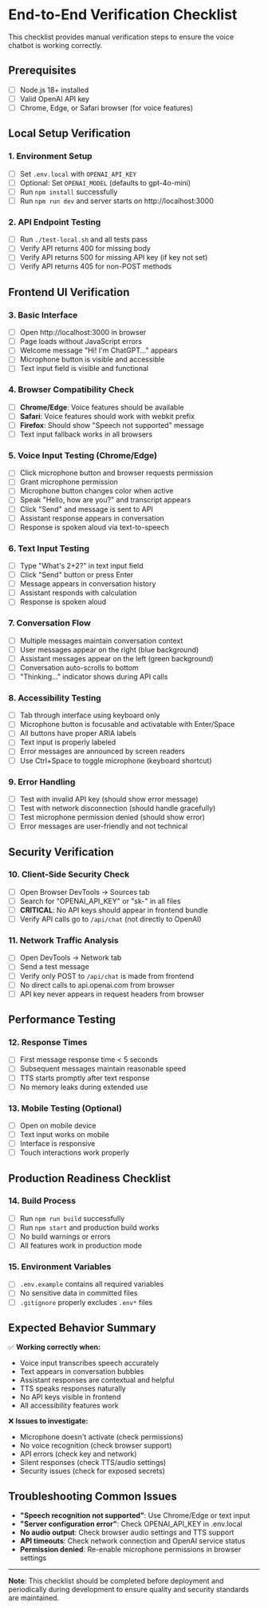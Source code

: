# End-to-End Verification Checklist

This checklist provides manual verification steps to ensure the voice chatbot is working correctly.

## Prerequisites

- [ ] Node.js 18+ installed
- [ ] Valid OpenAI API key
- [ ] Chrome, Edge, or Safari browser (for voice features)

## Local Setup Verification

### 1. Environment Setup
- [ ] Set `.env.local` with `OPENAI_API_KEY`
- [ ] Optional: Set `OPENAI_MODEL` (defaults to gpt-4o-mini)
- [ ] Run `npm install` successfully
- [ ] Run `npm run dev` and server starts on http://localhost:3000

### 2. API Endpoint Testing
- [ ] Run `./test-local.sh` and all tests pass
- [ ] Verify API returns 400 for missing body
- [ ] Verify API returns 500 for missing API key (if key not set)
- [ ] Verify API returns 405 for non-POST methods

## Frontend UI Verification

### 3. Basic Interface
- [ ] Open http://localhost:3000 in browser
- [ ] Page loads without JavaScript errors
- [ ] Welcome message "Hi! I'm ChatGPT..." appears
- [ ] Microphone button is visible and accessible
- [ ] Text input field is visible and functional

### 4. Browser Compatibility Check
- [ ] **Chrome/Edge**: Voice features should be available
- [ ] **Safari**: Voice features should work with webkit prefix
- [ ] **Firefox**: Should show "Speech not supported" message
- [ ] Text input fallback works in all browsers

### 5. Voice Input Testing (Chrome/Edge)
- [ ] Click microphone button and browser requests permission
- [ ] Grant microphone permission
- [ ] Microphone button changes color when active
- [ ] Speak "Hello, how are you?" and transcript appears
- [ ] Click "Send" and message is sent to API
- [ ] Assistant response appears in conversation
- [ ] Response is spoken aloud via text-to-speech

### 6. Text Input Testing
- [ ] Type "What's 2+2?" in text input field
- [ ] Click "Send" button or press Enter
- [ ] Message appears in conversation history
- [ ] Assistant responds with calculation
- [ ] Response is spoken aloud

### 7. Conversation Flow
- [ ] Multiple messages maintain conversation context
- [ ] User messages appear on the right (blue background)
- [ ] Assistant messages appear on the left (green background)
- [ ] Conversation auto-scrolls to bottom
- [ ] "Thinking..." indicator shows during API calls

### 8. Accessibility Testing
- [ ] Tab through interface using keyboard only
- [ ] Microphone button is focusable and activatable with Enter/Space
- [ ] All buttons have proper ARIA labels
- [ ] Text input is properly labeled
- [ ] Error messages are announced by screen readers
- [ ] Use Ctrl+Space to toggle microphone (keyboard shortcut)

### 9. Error Handling
- [ ] Test with invalid API key (should show error message)
- [ ] Test with network disconnection (should handle gracefully)
- [ ] Test microphone permission denied (should show error)
- [ ] Error messages are user-friendly and not technical

## Security Verification

### 10. Client-Side Security Check
- [ ] Open Browser DevTools → Sources tab
- [ ] Search for "OPENAI_API_KEY" or "sk-" in all files
- [ ] **CRITICAL**: No API keys should appear in frontend bundle
- [ ] Verify API calls go to `/api/chat` (not directly to OpenAI)

### 11. Network Traffic Analysis
- [ ] Open DevTools → Network tab
- [ ] Send a test message
- [ ] Verify only POST to `/api/chat` is made from frontend
- [ ] No direct calls to api.openai.com from browser
- [ ] API key never appears in request headers from browser

## Performance Testing

### 12. Response Times
- [ ] First message response time < 5 seconds
- [ ] Subsequent messages maintain reasonable speed
- [ ] TTS starts promptly after text response
- [ ] No memory leaks during extended use

### 13. Mobile Testing (Optional)
- [ ] Open on mobile device
- [ ] Text input works on mobile
- [ ] Interface is responsive
- [ ] Touch interactions work properly

## Production Readiness Checklist

### 14. Build Process
- [ ] Run `npm run build` successfully
- [ ] Run `npm start` and production build works
- [ ] No build warnings or errors
- [ ] All features work in production mode

### 15. Environment Variables
- [ ] `.env.example` contains all required variables
- [ ] No sensitive data in committed files
- [ ] `.gitignore` properly excludes `.env*` files

## Expected Behavior Summary

✅ **Working correctly when:**
- Voice input transcribes speech accurately
- Text appears in conversation bubbles
- Assistant responses are contextual and helpful
- TTS speaks responses naturally
- No API keys visible in frontend
- All accessibility features work

❌ **Issues to investigate:**
- Microphone doesn't activate (check permissions)
- No voice recognition (check browser support)
- API errors (check key and network)
- Silent responses (check TTS/audio settings)
- Security issues (check for exposed secrets)

## Troubleshooting Common Issues

- **"Speech recognition not supported"**: Use Chrome/Edge or text input
- **"Server configuration error"**: Check OPENAI_API_KEY in .env.local
- **No audio output**: Check browser audio settings and TTS support
- **API timeouts**: Check network connection and OpenAI service status
- **Permission denied**: Re-enable microphone permissions in browser settings

---

**Note**: This checklist should be completed before deployment and periodically during development to ensure quality and security standards are maintained.